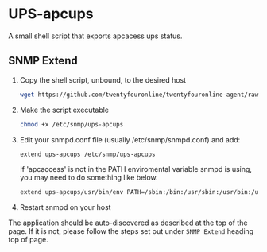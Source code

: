 
# UPS-apcups

A small shell script that exports apcacess ups status.

## SNMP Extend

1. Copy the shell script, unbound, to the desired host

    ```bash
    wget https://github.com/twentyfouronline/twentyfouronline-agent/raw/master/snmp/ups-apcups -O /etc/snmp/ups-apcups
    ```

2. Make the script executable

    ```bash
    chmod +x /etc/snmp/ups-apcups
    ```

3. Edit your snmpd.conf file (usually /etc/snmp/snmpd.conf) and add:

    ```bash
    extend ups-apcups /etc/snmp/ups-apcups
    ```

    If 'apcaccess' is not in the PATH enviromental variable snmpd is using, you may need to do something like below.

    ```bash
    extend ups-apcups/usr/bin/env PATH=/sbin:/bin:/usr/sbin:/usr/bin:/usr/local/sbin:/usr/local/bin /etc/snmp/ups-apcups
    ```

4. Restart snmpd on your host

The application should be auto-discovered as described at the top of
the page. If it is not, please follow the steps set out under `SNMP
Extend` heading top of page.





